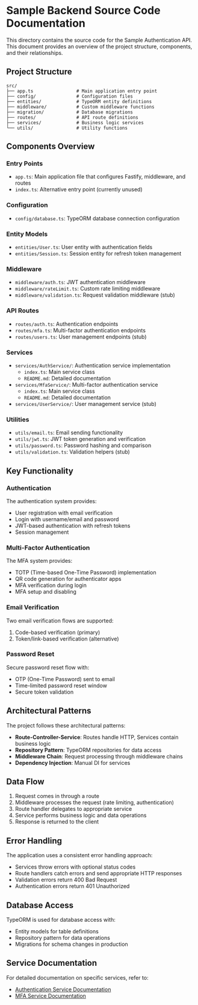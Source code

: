 # Sample Backend Source Code Documentation

This directory contains the source code for the Sample Authentication API. This document provides an overview of the project structure, components, and their relationships.

## Project Structure

```
src/
├── app.ts                # Main application entry point
├── config/               # Configuration files
├── entities/             # TypeORM entity definitions
├── middleware/           # Custom middleware functions
├── migration/            # Database migrations
├── routes/               # API route definitions
├── services/             # Business logic services
└── utils/                # Utility functions
```

## Components Overview

### Entry Points

- `app.ts`: Main application file that configures Fastify, middleware, and routes
- `index.ts`: Alternative entry point (currently unused)

### Configuration

- `config/database.ts`: TypeORM database connection configuration

### Entity Models

- `entities/User.ts`: User entity with authentication fields
- `entities/Session.ts`: Session entity for refresh token management

### Middleware

- `middleware/auth.ts`: JWT authentication middleware
- `middleware/rateLimit.ts`: Custom rate limiting middleware
- `middleware/validation.ts`: Request validation middleware (stub)

### API Routes

- `routes/auth.ts`: Authentication endpoints
- `routes/mfa.ts`: Multi-factor authentication endpoints
- `routes/users.ts`: User management endpoints (stub)

### Services

- `services/AuthService/`: Authentication service implementation
  - `index.ts`: Main service class
  - `README.md`: Detailed documentation
- `services/MfaService/`: Multi-factor authentication service
  - `index.ts`: Main service class
  - `README.md`: Detailed documentation
- `services/UserService/`: User management service (stub)

### Utilities

- `utils/email.ts`: Email sending functionality
- `utils/jwt.ts`: JWT token generation and verification
- `utils/password.ts`: Password hashing and comparison
- `utils/validation.ts`: Validation helpers (stub)

## Key Functionality

### Authentication

The authentication system provides:
- User registration with email verification
- Login with username/email and password
- JWT-based authentication with refresh tokens
- Session management

### Multi-Factor Authentication

The MFA system provides:
- TOTP (Time-based One-Time Password) implementation
- QR code generation for authenticator apps
- MFA verification during login
- MFA setup and disabling

### Email Verification

Two email verification flows are supported:
1. Code-based verification (primary)
2. Token/link-based verification (alternative)

### Password Reset

Secure password reset flow with:
- OTP (One-Time Password) sent to email
- Time-limited password reset window
- Secure token validation

## Architectural Patterns

The project follows these architectural patterns:
- **Route-Controller-Service**: Routes handle HTTP, Services contain business logic
- **Repository Pattern**: TypeORM repositories for data access
- **Middleware Chain**: Request processing through middleware chains
- **Dependency Injection**: Manual DI for services

## Data Flow

1. Request comes in through a route
2. Middleware processes the request (rate limiting, authentication)
3. Route handler delegates to appropriate service
4. Service performs business logic and data operations
5. Response is returned to the client

## Error Handling

The application uses a consistent error handling approach:
- Services throw errors with optional status codes
- Route handlers catch errors and send appropriate HTTP responses
- Validation errors return 400 Bad Request
- Authentication errors return 401 Unauthorized

## Database Access

TypeORM is used for database access with:
- Entity models for table definitions
- Repository pattern for data operations
- Migrations for schema changes in production

## Service Documentation

For detailed documentation on specific services, refer to:
- [Authentication Service Documentation](services/AuthService/README.md)
- [MFA Service Documentation](services/MfaService/README.md)

